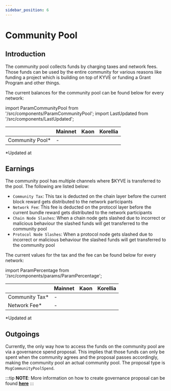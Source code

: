 ```yaml
---
sidebar_position: 6
---
```


# Community Pool

## Introduction

The community pool collects funds by charging taxes and network fees. Those funds can be used by the entire community for various reasons like funding a project which is building on top of KYVE or funding a Grant Program and other things.

The current balances for the community pool can be found below for every network:

import ParamCommunityPool from '/src/components/ParamCommunityPool';
import LastUpdated from '/src/components/LastUpdated';

|                  | Mainnet | Kaon                                  | Korellia                                  |
| ---------------- | ------- | ------------------------------------- | ----------------------------------------- |
| Community Pool\* | -       | <ParamCommunityPool network="kaon" /> | <ParamCommunityPool network="korellia" /> |

\*Updated at **<LastUpdated />**

## Earnings

The community pool has multiple channels where $KYVE is transferred to the pool. The following are listed below:

- `Community Tax`: This tax is deducted on the chain layer before the current block reward gets distributed to the network participants
- `Network Fee`: This fee is deducted on the protocol layer before the current bundle reward gets distributed to the network participants
- `Chain Node Slashes`: When a chain node gets slashed due to incorrect or malicious behaviour the slashed funds will get transferred to the community pool
- `Protocol Node Slashes`: When a protocol node gets slashed due to incorrect or malicious behaviour the slashed funds will get transferred to the community pool

The current values for the tax and the fee can be found below for every network:

import ParamPercentage from '/src/components/params/ParamPercentage';

|                 | Mainnet | Kaon                                                                                            | Korellia                                                                                            |
| --------------- | ------- | ----------------------------------------------------------------------------------------------- | --------------------------------------------------------------------------------------------------- |
| Community Tax\* | -       | <ParamPercentage network="kaon" project="cosmos" module="distribution" param="community_tax" /> | <ParamPercentage network="korellia" project="cosmos" module="distribution" param="community_tax" /> |
| Network Fee\*   | -       | <ParamPercentage network="kaon" module="bundles" param="network_fee" />                         | <ParamPercentage network="korellia" module="bundles" param="network_fee" />                         |

\*Updated at **<LastUpdated />**

## Outgoings

Currently, the only way how to access the funds on the community pool are via a governance spend proposal. This implies that those funds can only be spent when the community agrees and the proposal passes accordingly, making the community pool an actual community pool. The proposal type is `MsgCommunityPoolSpend`.

:::tip
**NOTE**: More information on how to create governance proposal can be found **[here](/token_holders/governance.md)**
:::
